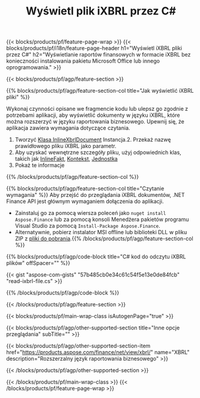 ﻿---
title: Wyświetl plik iXBRL przez C#
description: Przykładowy kod do przeglądania plików iXBRL. Użyj API przykładowego kodu, aby wyświetlić iXBRL pliki wsadowe w aplikacjach opartych na .NET. 
url: /pl/net/view/ixbrl/
family: finance
platformtag: net
feature: view
informat: iXBRL
outformat: 
otherformats: 
---
{{< blocks/products/pf/feature-page-wrap >}}
{{< blocks/products/pf/i18n/feature-page-header h1="Wyświetl iXBRL pliki przez C#" h2="Wyświetlanie raportów finansowych w formacie iXBRL bez konieczności instalowania pakietu Microsoft Office lub innego oprogramowania." >}}

{{< blocks/products/pf/agp/feature-section >}}

{{% blocks/products/pf/agp/feature-section-col title="Jak wyświetlić iXBRL pliki" %}}

Wykonaj czynności opisane we fragmencie kodu lub ulepsz go zgodnie z potrzebami aplikacji, aby wyświetlić dokumenty w języku iXBRL, które można rozszerzyć w języku raportowania biznesowego. Upewnij się, że aplikacja zawiera wymagania dotyczące czytania.

1. Tworzyć [Klasa InlineXbrlDocument](https://apireference.aspose.com/finance/net/aspose.finance.xbrl.inline/inlinexbrldocument) Instancja.2. Przekaż nazwę prawidłowego pliku iXBRL jako parametr.
3. Aby uzyskać wewnętrzne szczegóły pliku, użyj odpowiednich klas, takich jak [InlineFakt](https://apireference.aspose.com/finance/net/aspose.finance.xbrl.inline/inlinefact), [Kontekst](https://apireference.aspose.com/finance/net/aspose.finance.xbrl/context), [Jednostka](https://apireference.aspose.com/finance/net/aspose.finance.xbrl/unit) 
4. Pokaż te informacje

{{% /blocks/products/pf/agp/feature-section-col %}}

{{% blocks/products/pf/agp/feature-section-col title="Czytanie wymagania" %}}
Aby przejść do przeglądania iXBRL dokumentów, .NET Finance API jest głównym wymaganiem dołączenia do aplikacji. 
- Zainstaluj go za pomocą wiersza poleceń jako ```nuget install Aspose.Finance``` lub za pomocą konsoli Menedżera pakietów programu Visual Studio za pomocą ```Install-Package Aspose.Finance```.
- Alternatywnie, pobierz instalator MSI offline lub biblioteki DLL w pliku ZIP z [pliki do pobrania](https://downloads.aspose.com/finance/net).{{% /blocks/products/pf/agp/feature-section-col %}}

{{% blocks/products/pf/agp/code-block title="C# kod do odczytu iXBRL plików" offSpacer="" %}}

{{< gist "aspose-com-gists" "57b485cb0e34c61c54f5e13e0de84fcb" "read-ixbrl-file.cs" >}}

{{% /blocks/products/pf/agp/code-block %}}

{{< /blocks/products/pf/agp/feature-section >}}

{{< blocks/products/pf/main-wrap-class isAutogenPage="true" >}}

{{< blocks/products/pf/agp/other-supported-section title="Inne opcje przeglądania" subTitle="" >}}

{{< blocks/products/pf/agp/other-supported-section-item href="https://products.aspose.com/finance/net/view/xbrl/" name="XBRL" description="Rozszerzalny język raportowania biznesowego" >}}

{{< /blocks/products/pf/agp/other-supported-section >}}

{{< /blocks/products/pf/main-wrap-class >}}
{{< /blocks/products/pf/feature-page-wrap >}}